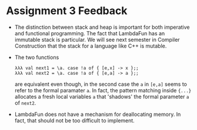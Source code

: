 # Assignment 3 Feedback

- The distinction between stack and heap is important for both imperative and functional programming. The fact that LambdaFun has an immutable stack is particular. We will see next semester in Compiler Construction that the stack for a language like C++ is mutable.

- The two functions

    ```
    λλλ val next1 = \a. case !a of { [e,x] -> x };;
    λλλ val next2 = \a. case !a of { [e,a] -> a };;
    ```

    are equivalent even though, in the second case the `a` in `[e,a]` seems to refer to the formal paramater `a`. In fact, the pattern matching inside `{...}` allocates a fresh local variables `a` that 'shadows' the formal parameter `a` of `next2`.

    <!--
    Let us take a closer look at the `case`-case of the [evaluation function of the interpreter](https://github.com/alexhkurz/programming-languages-2021/blob/84beb0208a9d7e59414a080abb96213ff4959f09/Lab2-Lambda-Calculus/LambdaFun/src/LamMemInterpreter.hs#L100) that reads
    ```haskell
    eval (Case_ e cs) env = eval e env $> (\e' -> unify cs e' env)
    ```
    Here ... 
    -->

- LambdaFun does not have a mechanism for deallocating memory. In fact, that should not be too difficult to implement.



